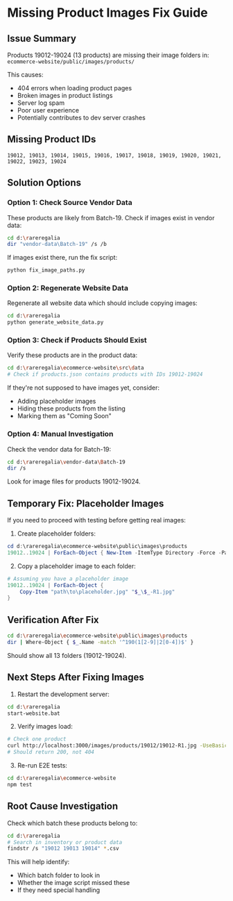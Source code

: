 # Missing Product Images Fix Guide

## Issue Summary
Products 19012-19024 (13 products) are missing their image folders in:
`ecommerce-website/public/images/products/`

This causes:
- 404 errors when loading product pages
- Broken images in product listings
- Server log spam
- Poor user experience
- Potentially contributes to dev server crashes

## Missing Product IDs
```
19012, 19013, 19014, 19015, 19016, 19017, 19018, 19019, 19020, 19021, 19022, 19023, 19024
```

## Solution Options

### Option 1: Check Source Vendor Data
These products are likely from Batch-19. Check if images exist in vendor data:

```bash
cd d:\rareregalia
dir "vendor-data\Batch-19" /s /b
```

If images exist there, run the fix script:
```bash
python fix_image_paths.py
```

### Option 2: Regenerate Website Data
Regenerate all website data which should include copying images:

```bash
cd d:\rareregalia
python generate_website_data.py
```

### Option 3: Check if Products Should Exist
Verify these products are in the product data:

```bash
cd d:\rareregalia\ecommerce-website\src\data
# Check if products.json contains products with IDs 19012-19024
```

If they're not supposed to have images yet, consider:
- Adding placeholder images
- Hiding these products from the listing
- Marking them as "Coming Soon"

### Option 4: Manual Investigation
Check the vendor data for Batch-19:

```bash
cd d:\rareregalia\vendor-data\Batch-19
dir /s
```

Look for image files for products 19012-19024.

## Temporary Fix: Placeholder Images
If you need to proceed with testing before getting real images:

1. Create placeholder folders:
```powershell
cd d:\rareregalia\ecommerce-website\public\images\products
19012..19024 | ForEach-Object { New-Item -ItemType Directory -Force -Path $_ }
```

2. Copy a placeholder image to each folder:
```powershell
# Assuming you have a placeholder image
19012..19024 | ForEach-Object { 
    Copy-Item "path\to\placeholder.jpg" "$_\$_-R1.jpg"
}
```

## Verification After Fix

```bash
cd d:\rareregalia\ecommerce-website\public\images\products
dir | Where-Object { $_.Name -match '^190(1[2-9]|2[0-4])$' }
```

Should show all 13 folders (19012-19024).

## Next Steps After Fixing Images

1. Restart the development server:
```bash
cd d:\rareregalia
start-website.bat
```

2. Verify images load:
```bash
# Check one product
curl http://localhost:3000/images/products/19012/19012-R1.jpg -UseBasicParsing
# Should return 200, not 404
```

3. Re-run E2E tests:
```bash
cd d:\rareregalia\ecommerce-website
npm test
```

## Root Cause Investigation

Check which batch these products belong to:
```bash
cd d:\rareregalia
# Search in inventory or product data
findstr /s "19012 19013 19014" *.csv
```

This will help identify:
- Which batch folder to look in
- Whether the image script missed these
- If they need special handling
